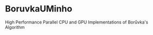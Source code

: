 BoruvkaUMinho
=============

High Performance Parallel CPU and GPU Implementations of Borůvka's Algorithm

